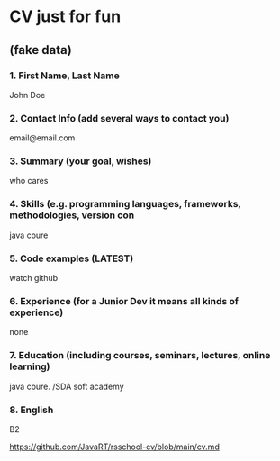 <h1>CV just for fun</h1>

<h2>(fake data)</h2>

<h3>1. First Name, Last Name</h3>
<p>John Doe</p>
<h3>2. Contact Info (add several ways to contact you)</h3>
<p>email@email.com</p>
<h3>3. Summary (your goal, wishes) </h3>
<p>who cares</p>
<h3>4. Skills (e.g. programming languages, frameworks, methodologies, version con</h3>
<p>java coure</p>
<h3>5. Code examples (LATEST)</h3>
<p>watch github</p>
<h3>6. Experience (for a Junior Dev it means all kinds of experience)</h3>
<p>none</p>
<h3>7. Education (including courses, seminars, lectures, online learning)</h3>
<p>java coure. /SDA soft academy</p>
<h3>8. English </h3>
<p>B2</p>   

https://github.com/JavaRT/rsschool-cv/blob/main/cv.md
